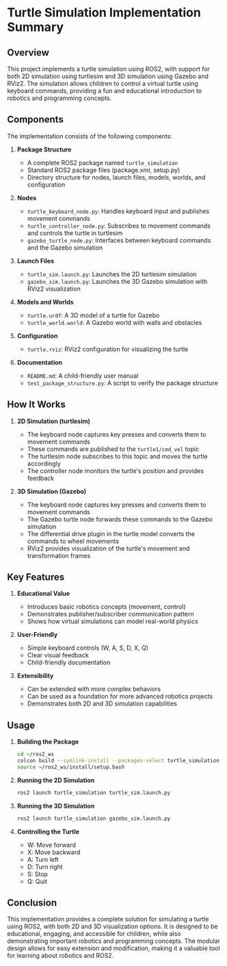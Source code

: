 # Turtle Simulation Implementation Summary

## Overview

This project implements a turtle simulation using ROS2, with support for both 2D simulation using turtlesim and 3D simulation using Gazebo and RViz2. The simulation allows children to control a virtual turtle using keyboard commands, providing a fun and educational introduction to robotics and programming concepts.

## Components

The implementation consists of the following components:

1. **Package Structure**
   - A complete ROS2 package named `turtle_simulation`
   - Standard ROS2 package files (package.xml, setup.py)
   - Directory structure for nodes, launch files, models, worlds, and configuration

2. **Nodes**
   - `turtle_keyboard_node.py`: Handles keyboard input and publishes movement commands
   - `turtle_controller_node.py`: Subscribes to movement commands and controls the turtle in turtlesim
   - `gazebo_turtle_node.py`: Interfaces between keyboard commands and the Gazebo simulation

3. **Launch Files**
   - `turtle_sim.launch.py`: Launches the 2D turtlesim simulation
   - `gazebo_sim.launch.py`: Launches the 3D Gazebo simulation with RViz2 visualization

4. **Models and Worlds**
   - `turtle.urdf`: A 3D model of a turtle for Gazebo
   - `turtle_world.world`: A Gazebo world with walls and obstacles

5. **Configuration**
   - `turtle.rviz`: RViz2 configuration for visualizing the turtle

6. **Documentation**
   - `README.md`: A child-friendly user manual
   - `test_package_structure.py`: A script to verify the package structure

## How It Works

1. **2D Simulation (turtlesim)**
   - The keyboard node captures key presses and converts them to movement commands
   - These commands are published to the `turtle1/cmd_vel` topic
   - The turtlesim node subscribes to this topic and moves the turtle accordingly
   - The controller node monitors the turtle's position and provides feedback

2. **3D Simulation (Gazebo)**
   - The keyboard node captures key presses and converts them to movement commands
   - The Gazebo turtle node forwards these commands to the Gazebo simulation
   - The differential drive plugin in the turtle model converts the commands to wheel movements
   - RViz2 provides visualization of the turtle's movement and transformation frames

## Key Features

1. **Educational Value**
   - Introduces basic robotics concepts (movement, control)
   - Demonstrates publisher/subscriber communication pattern
   - Shows how virtual simulations can model real-world physics

2. **User-Friendly**
   - Simple keyboard controls (W, A, S, D, X, Q)
   - Clear visual feedback
   - Child-friendly documentation

3. **Extensibility**
   - Can be extended with more complex behaviors
   - Can be used as a foundation for more advanced robotics projects
   - Demonstrates both 2D and 3D simulation capabilities

## Usage

1. **Building the Package**
   ```bash
   cd ~/ros2_ws
   colcon build --symlink-install --packages-select turtle_simulation
   source ~/ros2_ws/install/setup.bash
   ```

2. **Running the 2D Simulation**
   ```bash
   ros2 launch turtle_simulation turtle_sim.launch.py
   ```

3. **Running the 3D Simulation**
   ```bash
   ros2 launch turtle_simulation gazebo_sim.launch.py
   ```

4. **Controlling the Turtle**
   - W: Move forward
   - X: Move backward
   - A: Turn left
   - D: Turn right
   - S: Stop
   - Q: Quit

## Conclusion

This implementation provides a complete solution for simulating a turtle using ROS2, with both 2D and 3D visualization options. It is designed to be educational, engaging, and accessible for children, while also demonstrating important robotics and programming concepts. The modular design allows for easy extension and modification, making it a valuable tool for learning about robotics and ROS2.